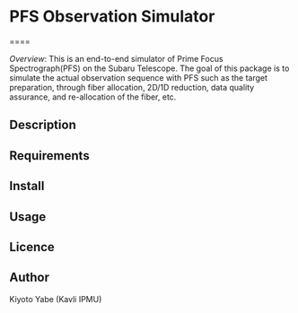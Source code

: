 # PFS Observation Simulator
====

*Overview*: This is an end-to-end simulator of Prime Focus Spectrograph(PFS) on the Subaru Telescope. The goal of this package is to simulate the actual observation sequence with PFS such as the target preparation, through fiber allocation, 2D/1D reduction, data quality assurance, and re-allocation of the fiber, etc.

## Description

## Requirements

## Install

## Usage

## Licence

## Author
Kiyoto Yabe (Kavli IPMU)

